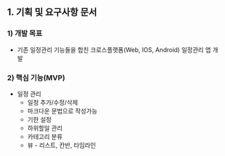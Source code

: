 ## 1. 기획 및 요구사항 문서
### 1) 개발 목표
- 기존 일정관리 기능들을 합친 크로스플랫폼(Web, IOS, Android) 일정관리 앱 개발

### 2) 핵심 기능(MVP)
- 일정 관리
    - 일정 추가/수정/삭제
    - 마크다운 문법으로 작성가능
    - 기한 설정
    - 하위할일 관리
    - 카테고리 분류
    - 뷰 - 리스트, 칸반, 타임라인